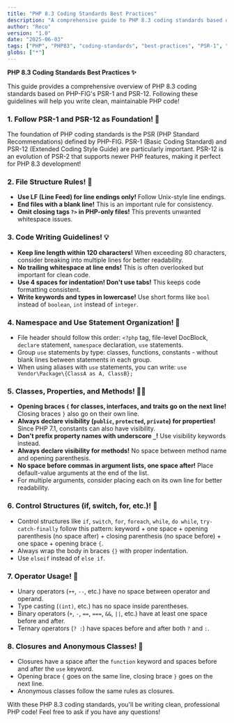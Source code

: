```yaml
---
title: "PHP 8.3 Coding Standards Best Practices"
description: "A comprehensive guide to PHP 8.3 coding standards based on PHP-FIG's PSR-1 and PSR-12, presented in an easy-to-understand format!"
author: "Reco"
version: "1.0"
date: "2025-06-03"
tags: ["PHP", "PHP83", "coding-standards", "best-practices", "PSR-1", "PSR-12", "コーディング規約", "ベストプラクティス"]
globs: ["*"]
---
```


**PHP 8.3 Coding Standards Best Practices ✨**

This guide provides a comprehensive overview of PHP 8.3 coding standards based on PHP-FIG's PSR-1 and PSR-12. Following these guidelines will help you write clean, maintainable PHP code!

### 1. Follow PSR-1 and PSR-12 as Foundation! 📝

The foundation of PHP coding standards is the PSR (PHP Standard Recommendations) defined by PHP-FIG. PSR-1 (Basic Coding Standard) and PSR-12 (Extended Coding Style Guide) are particularly important. PSR-12 is an evolution of PSR-2 that supports newer PHP features, making it perfect for PHP 8.3 development!

### 2. File Structure Rules! 📁

*   **Use LF (Line Feed) for line endings only!** Follow Unix-style line endings.
*   **End files with a blank line!** This is an important rule for consistency.
*   **Omit closing tags `?>` in PHP-only files!** This prevents unwanted whitespace issues.

### 3. Code Writing Guidelines! 💡

*   **Keep line length within 120 characters!** When exceeding 80 characters, consider breaking into multiple lines for better readability.
*   **No trailing whitespace at line ends!** This is often overlooked but important for clean code.
*   **Use 4 spaces for indentation! Don't use tabs!** This keeps code formatting consistent.
*   **Write keywords and types in lowercase!** Use short forms like `bool` instead of `boolean`, `int` instead of `integer`.

### 4. Namespace and Use Statement Organization! 🧹

*   File header should follow this order: `<?php` tag, file-level DocBlock, `declare` statement, `namespace` declaration, `use` statements.
*   Group `use` statements by type: classes, functions, constants - without blank lines between statements in each group.
*   When using aliases with `use` statements, you can write: `use Vendor\Package\{ClassA as A, ClassB};`

### 5. Classes, Properties, and Methods! 👩‍💻

*   **Opening braces `{` for classes, interfaces, and traits go on the next line!** Closing braces `}` also go on their own line.
*   **Always declare visibility (`public`, `protected`, `private`) for properties!** Since PHP 7.1, constants can also have visibility.
*   **Don't prefix property names with underscore `_`!** Use visibility keywords instead.
*   **Always declare visibility for methods!** No space between method name and opening parenthesis.
*   **No space before commas in argument lists, one space after!** Place default-value arguments at the end of the list.
*   For multiple arguments, consider placing each on its own line for better readability.

### 6. Control Structures (if, switch, for, etc.)! 🚦

*   Control structures like `if`, `switch`, `for`, `foreach`, `while`, `do while`, `try-catch-finally` follow this pattern: keyword + one space + opening parenthesis (no space after) + closing parenthesis (no space before) + one space + opening brace `{`.
*   Always wrap the body in braces `{}` with proper indentation.
*   Use `elseif` instead of `else if`.

### 7. Operator Usage! 🧮

*   Unary operators (`++`, `--`, etc.) have no space between operator and operand.
*   Type casting (`(int)`, etc.) has no space inside parentheses.
*   Binary operators (`+`, `-`, `==`, `===`, `&&`, `||`, etc.) have at least one space before and after.
*   Ternary operators (`? :`) have spaces before and after both `?` and `:`.

### 8. Closures and Anonymous Classes! 👻

*   Closures have a space after the `function` keyword and spaces before and after the `use` keyword.
*   Opening brace `{` goes on the same line, closing brace `}` goes on the next line.
*   Anonymous classes follow the same rules as closures.

With these PHP 8.3 coding standards, you'll be writing clean, professional PHP code! Feel free to ask if you have any questions!
